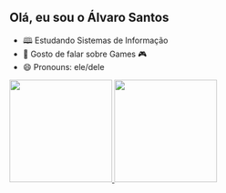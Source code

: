 ## Olá, eu sou o Álvaro Santos

- 🕮 Estudando Sistemas de Informação
- 💬 Gosto de falar sobre Games 🎮
- 😄 Pronouns: ele/dele

<div>
  <a href=https://github.com/alvarossantos">
  <img height="180em" src="https://github-readme-stats.vercel.app/api?username=alvarossantos&show_icons=true%themes=dracula&include_all_commits=true&cont_private=true"/>
    <img height="180em" src="https://github-readme-stats.vercel.app/api/top-langs/?username=alvarossantos&layout=compact&langs_count=16&theme=dracula"/>
</div>

